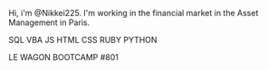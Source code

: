 Hi, i'm @Nikkei225. I'm working in the financial market in the Asset Management in Paris.

SQL VBA JS HTML CSS RUBY PYTHON

LE WAGON BOOTCAMP #801


<!---
Nikkei225/Nikkei225 is a ✨ special ✨ repository because its `README.md` (this file) appears on your GitHub profile.
You can click the Preview link to take a look at your changes.
--->

